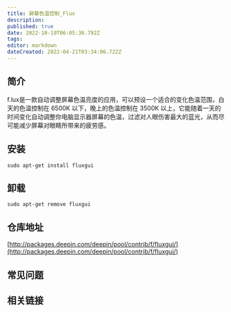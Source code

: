 ```yaml
---
title: 屏幕色温控制_Flux
description: 
published: true
date: 2022-10-19T06:05:36.792Z
tags: 
editor: markdown
dateCreated: 2022-04-21T03:34:06.722Z
---
```


## 简介

f.lux是一款自动调整屏幕色温亮度的应用，可以预设一个适合的变化色温范围，白天的色温控制在 6500K 以下，晚上的色温控制在 3500K 以上，它能随着一天的时间变化自动调整你电脑显示器屏幕的色温，过滤对人眼伤害最大的蓝光，从而尽可能减少屏幕对眼睛所带来的疲劳感。

## 安装

`sudo apt-get install fluxgui`

## 卸载

`sudo apt-get remove fluxgui`

## 仓库地址

[http://packages.deepin.com/deepin/pool/contrib/f/fluxgui/](http://packages.deepin.com/deepin/pool/contrib/f/fluxgui/)

## 常见问题

## 相关链接
